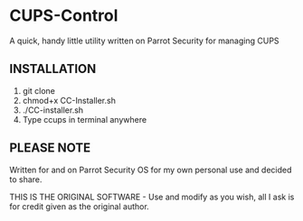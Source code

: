# CUPS-Control
A quick, handy little utility written on Parrot Security for managing CUPS 

INSTALLATION
-
1) git clone 
2) chmod+x CC-Installer.sh
3) ./CC-installer.sh
4) Type ccups in terminal anywhere

PLEASE NOTE
-
Written for and on Parrot Security OS for my own personal use and decided to share.

THIS IS THE ORIGINAL SOFTWARE - Use and modify as you wish, all I ask is for credit given as the original author.
